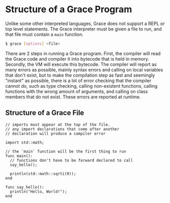 # Structure of a Grace Program

Unlike some other interpreted languages, Grace does not support a REPL or top level statements. The Grace interpreter must be given a file to run, and that file must contain a `main` function.

```bash
$ grace [options] <file>
```

There are 2 steps in running a Grace program. First, the compiler will read the Grace code and compiler it into bytecode that is held in memory. Secondly, the VM will execute this bytecode. The compiler will report as many errors as possible, mainly syntax errors and calling on local variables that don't exist, but to make the compilation step as fast and seemingly "instant" as possible, there is a lot of error checking that the compiler cannot do, such as type checking, calling non-existent functions, calling functions with the wrong amount of arguments, and calling on class members that do not exist. These errors are reported at runtime.

## Structure of a Grace File

```
// imports must appear at the top of the file.
// any import declarations that come after another
// declaration will produce a compiler error

import std::math;

// the `main` function will be the first thing to run
func main():
  // functions don't have to be forward declared to call
  say_hello();

  println(std::math::sqrti(9));
end

func say_hello():
  println("Hello, World!");
end
```